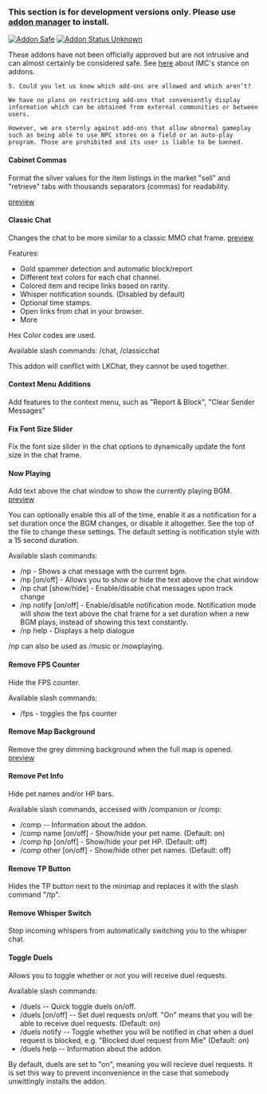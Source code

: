### This section is for development versions only. Please use [addon manager](https://github.com/Excrulon/Tree-of-Savior-Addon-Manager) to install.

[![Addon Safe](https://cdn.rawgit.com/lubien/awesome-tos/master/badges/addon-safe.svg)](https://github.com/lubien/awesome-tos#addons-badges)  [![Addon Status Unknown](https://cdn.rawgit.com/lubien/awesome-tos/master/badges/addon-unknown.svg)](https://github.com/lubien/awesome-tos#addons-badges) 

These addons have not been officially approved but are not intrusive and can almost certainly be considered safe. See [here](https://treeofsavior.com/news/?n=467) about IMC's stance on addons.

```
5. Could you let us know which add-ons are allowed and which aren’t? 

We have no plans on restricting add-ons that conveniently display information which can be obtained from external communities or between users.

However, we are sternly against add-ons that allow abnormal gameplay such as being able to use NPC stores on a field or an auto-play program. Those are prohibited and its user is liable to be banned. 
```

#### Cabinet Commas
Format the silver values for the item listings in the market "sell" and "retrieve" tabs with thousands separators (commas) for readability. 

[preview](https://i.imgur.com/0jnNGxx.png)

#### Classic Chat
Changes the chat to be more similar to a classic MMO chat frame. [preview](https://i.imgur.com/Z3GgKT7.png)

Features:

- Gold spammer detection and automatic block/report
- Different text colors for each chat channel.
- Colored item and recipe links based on rarity.
- Whisper notification sounds. (Disabled by default)
- Optional time stamps.
- Open links from chat in your browser.
- More

Hex Color codes are used.

Available slash commands: /chat, /classicchat

This addon will conflict with LKChat, they cannot be used together.

#### Context Menu Additions
Add features to the context menu, such as "Report & Block", "Clear Sender Messages"

#### Fix Font Size Slider
Fix the font size slider in the chat options to dynamically update the font size in the chat frame.

#### Now Playing
Add text above the chat window to show the currently playing BGM. [preview](https://i.imgur.com/tJGwNUr.png)

You can optionally enable this all of the time, enable it as a notification for a set duration once the BGM changes, or disable it altogether. See the top of the file to change these settings. The default setting is notification style with a 15 second duration.

Available slash commands:

- /np - Shows a chat message with the current bgm.
- /np [on/off] - Allows you to show or hide the text above the chat window
- /np chat [show/hide] - Enable/disable chat messages upon track change
- /np notify [on/off] - Enable/disable notification mode. Notification mode will show the text above the chat frame for a set duration when a new BGM plays, instead of showing this text constantly.
- /np help - Displays a help dialogue
 
/np can also be used as /music or /nowplaying.

#### Remove FPS Counter
Hide the FPS counter.

Available slash commands:
- /fps - toggles the fps counter

#### Remove Map Background
Remove the grey dimming background when the full map is opened. [preview](https://i.imgur.com/IfcOlo9.jpg)

#### Remove Pet Info
Hide pet names and/or HP bars.

Available slash commands, accessed with /companion or /comp:

- /comp -- Information about the addon.
- /comp name [on/off] - Show/hide your pet name. (Default: on)
- /comp hp [on/off] - Show/hide your pet HP. (Default: off)
- /comp other [on/off] - Show/hide other pet names. (Default: off)

#### Remove TP Button
Hides the TP button next to the minimap and replaces it with the slash command "/tp".

#### Remove Whisper Switch
Stop incoming whispers from automatically switching you to the whisper chat.

#### Toggle Duels
Allows you to toggle whether or not you will receive duel requests.

Available slash commands:

- /duels -- Quick toggle duels on/off.
- /duels [on/off] -- Set duel requests on/off. "On" means that you will be able to receive duel requests. (Default: on)
- /duels notify -- Toggle whether you will be notified in chat when a duel request is blocked, e.g. "Blocked duel request from Mie" (Default: on)
- /duels help -- Information about the addon.

By default, duels are set to "on", meaning you will recieve duel requests. It is set this way to prevent inconvenience in the case that somebody unwittingly installs the addon.
